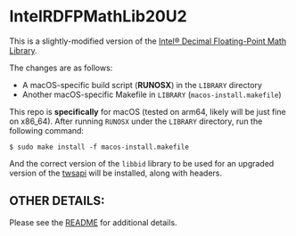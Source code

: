 # IntelRDFPMathLib20U2

This is a slightly-modified version of the [Intel® Decimal Floating-Point Math Library](https://www.intel.com/content/www/us/en/developer/articles/tool/intel-decimal-floating-point-math-library.html#download).

The changes are as follows:

- A macOS-specific build script (**RUNOSX**) in the `LIBRARY` directory
- Another macOS-specific Makefile in `LIBRARY` (`macos-install.makefile`)

This repo is **specifically** for macOS (tested on arm64, likely will be just fine on x86_64). After running `RUNOSX` under the `LIBRARY` directory, run the following command:

```
$ sudo make install -f macos-install.makefile
```

And the correct version of the `libbid` library to be used for an upgraded version of the [twsapi](https://github.com/samkrishna/twsapi/tree/next-2023.1) will be installed, along with headers.

## OTHER DETAILS:

Please see the [README](https://github.com/samkrishna/IntelRDFPMathLib20U2/blob/main/README) for additional details.